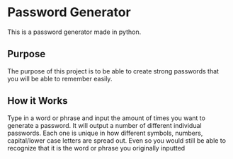 # Password Generator
This is a password generator made in python.

## Purpose
The purpose of this project is to be able to create strong passwords that you will be able to remember easily.

## How it Works
Type in a word or phrase and input the amount of times you want to generate a password. It will output a number of different individual passwords. Each one is unique in how different symbols, numbers, capital/lower case letters are spread out. Even so you would still be able to recognize that it is the word or phrase you originally inputted
